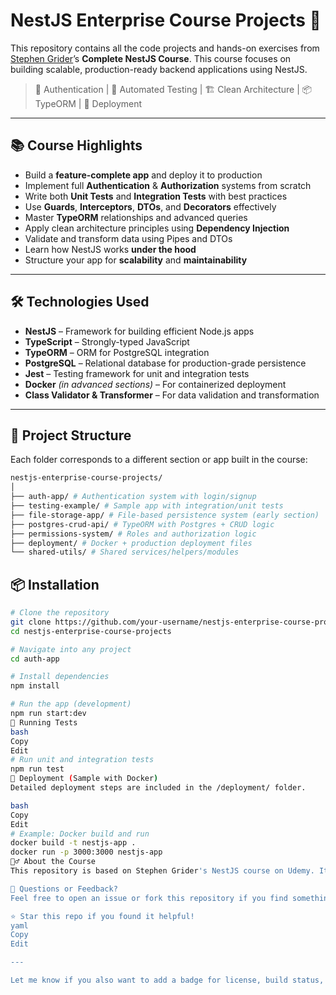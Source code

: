 # NestJS Enterprise Course Projects 🚀

This repository contains all the code projects and hands-on exercises from [Stephen Grider](https://www.udemy.com/user/sgslo/)’s **Complete NestJS Course**. This course focuses on building scalable, production-ready backend applications using NestJS.

> 🔐 Authentication | 🧪 Automated Testing | 🏗️ Clean Architecture | 📦 TypeORM | 🚀 Deployment

---

## 📚 Course Highlights

- Build a **feature-complete app** and deploy it to production
- Implement full **Authentication** & **Authorization** systems from scratch
- Write both **Unit Tests** and **Integration Tests** with best practices
- Use **Guards**, **Interceptors**, **DTOs**, and **Decorators** effectively
- Master **TypeORM** relationships and advanced queries
- Apply clean architecture principles using **Dependency Injection**
- Validate and transform data using Pipes and DTOs
- Learn how NestJS works **under the hood**
- Structure your app for **scalability** and **maintainability**

---

## 🛠️ Technologies Used

- **NestJS** – Framework for building efficient Node.js apps
- **TypeScript** – Strongly-typed JavaScript
- **TypeORM** – ORM for PostgreSQL integration
- **PostgreSQL** – Relational database for production-grade persistence
- **Jest** – Testing framework for unit and integration tests
- **Docker** *(in advanced sections)* – For containerized deployment
- **Class Validator & Transformer** – For data validation and transformation

---

## 📁 Project Structure

Each folder corresponds to a different section or app built in the course:

```bash
nestjs-enterprise-course-projects/
│
├── auth-app/ # Authentication system with login/signup
├── testing-example/ # Sample app with integration/unit tests
├── file-storage-app/ # File-based persistence system (early section)
├── postgres-crud-api/ # TypeORM with Postgres + CRUD logic
├── permissions-system/ # Roles and authorization logic
├── deployment/ # Docker + production deployment files
└── shared-utils/ # Shared services/helpers/modules

```

## 📦 Installation

```bash
# Clone the repository
git clone https://github.com/your-username/nestjs-enterprise-course-projects.git
cd nestjs-enterprise-course-projects

# Navigate into any project
cd auth-app

# Install dependencies
npm install

# Run the app (development)
npm run start:dev
🧪 Running Tests
bash
Copy
Edit
# Run unit and integration tests
npm run test
🚀 Deployment (Sample with Docker)
Detailed deployment steps are included in the /deployment/ folder.

bash
Copy
Edit
# Example: Docker build and run
docker build -t nestjs-app .
docker run -p 3000:3000 nestjs-app
🙋‍♂️ About the Course
This repository is based on Stephen Grider's NestJS course on Udemy. It covers everything from the fundamentals to advanced production-ready features. Highly recommended for backend developers looking to master NestJS and scalable API architecture.

📩 Questions or Feedback?
Feel free to open an issue or fork this repository if you find something useful or want to expand on it.

⭐️ Star this repo if you found it helpful!
yaml
Copy
Edit

---

Let me know if you also want to add a badge for license, build status, or course completion.

